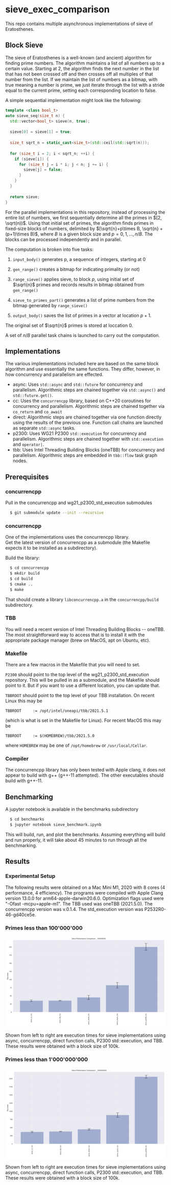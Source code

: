 # sieve_exec_comparison

This repo contains multiple asynchronous implementations of sieve of Eratosthenes. 
## Block Sieve

The sieve of Eratosthenes is a well-known (and ancient) algorithm for finding prime numbers.  The algorithm maintains a list of all numbers up to a certain value.  Starting at 2, the algorithm finds the next number in the list that has not been crossed off and then crosses off all multiples of that number from the list.  If we maintain the list of numbers as a bitmap, with true meaning a number is prime, we just iterate through the list with a stride equal to the current prime, setting each corresponding location to false.

A simple sequential implementation might look like the following:
```c++
template <class bool_t>
auto sieve_seq(size_t n) {
  std::vector<bool_t> sieve(n, true);

  sieve[0] = sieve[1] = true;

  size_t sqrt_n = static_cast<size_t>(std::ceil(std::sqrt(n)));

  for (size_t i = 2; i < sqrt_n; ++i) {
    if (sieve[i]) {
      for (size_t j = i * i; j < n; j += i) {
        sieve[j] = false;
      }
    }
  }

  return sieve;
}
```

For the parallel implementations in this repository, instead of processing the entire list of numbers, we first sequentially determine all the primes in $[2, \sqrt(n))$.  Using that initial set of primes, the algorithm finds primes in fixed-size blocks of numbers, delimited by $[\sqrt{n}+p\times B, \sqrt{n} + (p+1)\times B)$, where $B$ is a given block size and $p = 0, 1, \ldots , n/B$.
The blocks can be processed independently and in parallel.


The computation is broken into five tasks:                                                                                       
1. `input_body()` generates p, a sequence of integers, starting at 0

2. `gen_range()` creates a bitmap for indicating primality (or not)   

3. `range_sieve()` applies sieve, to block $p$, using initial set of        
$\sqrt{n}$ primes and records results in bitmap obtained from           
      `gen_range()`

4. `sieve_to_primes_part()` generates a list of prime numbers from the
bitmap generated by `range_sieve()`
    
5. `output_body()` saves the list of primes in a vector at location $p+1$.

The original set of $\sqrt{n}$ primes is stored at loccation 0.

A set of $n/B$ parallel task chains is launched to carry out the computation.
                                                                                                                                   
## Implementations

The various implementations included here are based on the same block algorithm and use essentially the same functions.  They differ, however, in how concurrency and parallelism are effected.
- async: Uses `std::async` and `std::future` for concurrency and parallelism.  Algorithmic steps are chained together via `std::async()` and `std::future.get()`.
- cc: Uses the `concurrencpp` library, based on C++20 coroutines for concurrency and parallelism.  Algorithmic steps are chained together via `co_return` and `co_await`
- direct: Algorithmic steps are chained together via one function directly using the results of the previous one.  Function call chains are launched as separate `std::async` tasks.
- p2300: Uses WG21 P2300 `std::execution` for concurrency and parallelism.  Algorithmic steps are chained together with `std::execution` and `operator|`.
- tbb: Uses Intel Threading Building Blocks (oneTBB) for concurrency and parallelism.  Algorithmic steps are embedded in `tbb::flow` task graph nodes.


## Prerequisites

### concurrencpp 

Pull in the concurrencpp and wg21_p2300_std_execution submodules

```bash
  $ git submodule update --init --recursive
```



### concurrencpp 

One of the implementations uses the concurrencpp library.  
Get the latest version of concurrencpp as a submodule (the
Makefile expects it to be installed as a subdirectory).

Build the library:
```bash
  $ cd concurrencpp
  $ mkdir build
  $ cd build
  $ cmake ..
  $ make
```

That should create a library `libconcurrencpp.a` in the `concurrencpp/build` subdirectory.

### TBB

You will need a recent version of Intel Threading Building Blocks -- oneTBB.  The most
straightforward way to access that is to install it with the appropriate package manager 
(brew on MacOS, apt on Ubuntu, etc).

### Makefile

There are a few macros in the Makefile that you will need to set.

`P2300` should point to the top level of the wg21_p2300_std_execution repository.
This will be pulled in as a submodule, and the Makefile should point to it.  But if you want to use a different location, you can update that.

`TBBROOT` should point to the top level of your TBB installation.  On recent Linux this may be

```make
TBBROOT		:= /opt/intel/oneapi/tbb/2021.5.1
```

(which is what is set in the Makefile for Linux).  For recent MacOS this may be

```make
TBBROOT		:= $(HOMEBREW)/tbb/2021.5.0
```

where `HOMEBREW` may be one of `/opt/homebrew` or `/usr/local/Cellar`.


### Compiler

The concurrencpp library has only been tested with Apple clang, it does not appear to build with g++ (g++-11 attempted).  The other executables should build with g++-11.

## Benchmarking

A jupyter notebook is available in the benchmarks subdirectory

```bash
  $ cd benchmarks
  $ jupyter notebook sieve_benchmark.ipynb
```

This will build, run, and plot the benchmarks.  Assuming everything will build and run properly, it will take about 45 minutes to run through all the benchmarking.


## Results

### Experimental Setup

The following results were obtained on a Mac Mini M1, 2020 with 8 cores (4 performance, 4 efficiency).  The programs were compiled with Apple Clang version 13.0.0 for arm64-apple-darwin20.6.0.  Optimization flags used were "-Ofast -mcpu=apple-m1".  The TBB used was oneTBB (2021.5.0).  The concurrencpp version was v.0.1.4.  The std_execution version was P2532R0-46-gd40ce5e.

### Primes less than 100'000'000

![Primes in First 100000000 Numbers](img/bar_plot__100000000_.png)

Shown from left to right are execution times for sieve implementations using async, concurrencpp, direct function calls, P2300 std::execution, and TBB.  These results were obtained with a block size of 100k.

### Primes less than 1'000'000'000

![Primes in First 1000000000 Numbers](img/bar_plot__1000000000_.png)

Shown from left to right are execution times for sieve implementations using async, concurrencpp, direct function calls, P2300 std::execution, and TBB.  These results were obtained with a block size of 100k.